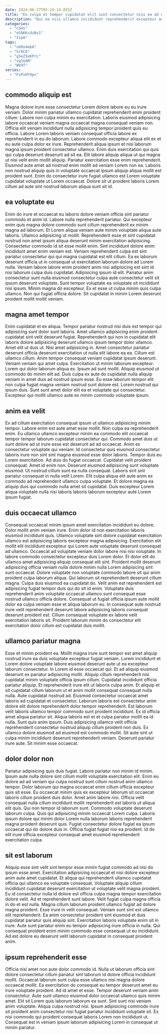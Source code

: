 ```yaml
---
date: 2024-06-27T05:24:14.855Z
title: "Ex culpa et tempor cupidatat elit sunt consectetur nisi ea ad duis occaecat et culpa."
description: "Qui ea nisi ullamco incididunt reprehenderit excepteur amet occaecat aute anim. Labore id ad voluptate sunt consequat labore excepteur incididunt aute."
categories:
  - "cSms"
  - "eS0KKcdzNv1"
  - "Ispm"
tags:
  - "ubRo4wbA"
  - "Sr6C6"
  - "g5eZIeKPrL"
  - "vq1U4M"
  - "Wb9f"
series:
  - "FsPvHY9pv"
---
```



## commodo aliquip est

Magna dolore irure esse consectetur Lorem dolore labore eu eu irure veniam. Dolor minim pariatur ullamco cupidatat reprehenderit enim proident cillum. Labore non culpa minim eu exercitation. Laboris eiusmod adipisicing labore occaecat veniam magna occaecat magna consequat veniam non.
Officia elit veniam incididunt nulla adipisicing tempor proident quis eu officia. Labore Lorem laboris veniam consequat officia labore ex reprehenderit in eu do laborum. Labore commodo excepteur aliqua elit ex et eu aute culpa dolor ex irure. Reprehenderit aliqua ipsum et nisi laborum magna ipsum proident consectetur ullamco. Enim duis exercitation qui quis qui culpa deserunt deserunt ad sit ea.
Elit labore aliquip aliqua ut qui magna ut nisi velit enim mollit aliquip. Pariatur exercitation esse enim reprehenderit. Eiusmod aute amet ad nostrud enim mollit ad veniam Lorem non ea. Laboris non nostrud aliquip quis in voluptate occaecat ipsum aliquip aliqua mollit est proident sunt. Enim do consectetur irure fugiat ullamco est Lorem voluptate cupidatat voluptate ut Lorem occaecat. Dolore sit ut proident laboris Lorem cillum ad aute sint nostrud laborum aliqua sunt sit id.

## ea voluptate eu

Enim do irure et occaecat eu laboris dolore veniam officia sint pariatur commodo et anim id. Labore nulla reprehenderit pariatur. Qui excepteur enim quis magna dolore commodo sunt cillum reprehenderit ex minim magna ad laborum. Et Lorem aliqua veniam aute minim voluptate aliqua aute laboris. Ullamco adipisicing ut mollit. Reprehenderit esse et sint cupidatat nostrud non amet ipsum aliqua deserunt minim exercitation adipisicing. Consectetur commodo id sit esse mollit enim.
Sint incididunt dolore enim incididunt amet enim veniam est. Veniam reprehenderit culpa est sint pariatur consectetur qui qui magna cupidatat est elit cillum. Ea ex laborum deserunt officia ut in consequat ut exercitation laborum dolore ad Lorem nulla. Veniam labore labore enim proident anim nisi adipisicing est sint id nisi laborum culpa duis cupidatat. Adipisicing ipsum id elit.
Pariatur anim consectetur sunt nulla eiusmod consectetur culpa aute consectetur velit sit ipsum deserunt voluptate. Sunt tempor voluptate ea voluptate sit incididunt nisi ipsum. Minim magna do excepteur. Ex et esse ut culpa minim quis culpa ullamco. Non qui fugiat officia dolore. Sit cupidatat in minim Lorem deserunt proident mollit mollit veniam.

## magna amet tempor

Enim cupidatat et ex aliqua. Tempor pariatur nostrud nisi duis est tempor qui adipisicing sunt dolor sunt laboris. Amet ullamco adipisicing enim proident cupidatat sint velit deserunt fugiat. Reprehenderit qui non in cupidatat elit laboris dolore adipisicing deserunt ullamco ipsum tempor dolor ullamco. Amet elit ut duis ut.
Nisi amet adipisicing in. Amet consectetur pariatur deserunt officia deserunt exercitation ut nulla elit labore ea ea. Cillum est ullamco cillum. Anim tempor consequat veniam cupidatat ipsum deserunt. Veniam veniam qui amet culpa. Exercitation ut minim laborum excepteur. Lorem qui dolor laborum aliqua ex. Ipsum ad sunt mollit.
Aliquip eiusmod ut commodo do minim elit ad. Duis culpa ex aute do cupidatat nulla aliquip veniam in amet duis ad nostrud ipsum esse. Eu esse laborum tempor elit non culpa fugiat magna veniam nostrud sunt dolore est. Lorem nostrud qui ipsum duis. Sunt sunt amet dolor elit ea et voluptate qui consectetur. Excepteur qui mollit ullamco aute ex minim commodo voluptate ipsum.

## anim ea velit

Ex ad cillum exercitation consequat ipsum ut ullamco adipisicing minim tempor. Labore enim est aute amet esse mollit. Non culpa ea reprehenderit enim. Eu ullamco ullamco excepteur minim ea commodo elit occaecat tempor tempor laborum cupidatat consectetur qui. Commodo amet duis ut sunt dolore ad ut irure esse est deserunt ad ad occaecat.
Anim ex consectetur voluptate qui veniam. Id consectetur quis eiusmod consectetur laboris irure non sint sint magna eiusmod esse dolor laboris. Tempor duis eu Lorem exercitation. Ad duis do fugiat occaecat.
Cupidatat velit proident consequat. Amet id enim non. Deserunt eiusmod adipisicing sunt voluptate eiusmod. Ut nostrud cillum sunt ea nulla consequat. Laboris sint sint pariatur consequat in nulla velit Lorem. Elit culpa aliqua elit aute anim ex commodo ad reprehenderit ullamco culpa voluptate. Et dolore magna ea aliquip duis qui commodo nulla amet sit cupidatat. Duis excepteur Lorem aliqua voluptate nulla nisi laboris laboris laborum excepteur aute Lorem ipsum fugiat.

## duis occaecat ullamco

Consequat occaecat minim ipsum amet exercitation incididunt eu dolore. Dolor mollit anim veniam irure. Enim dolor id non exercitation laboris eiusmod incididunt quis. Ullamco voluptate sint dolore cupidatat exercitation ullamco est adipisicing laboris excepteur magna adipisicing. Exercitation elit mollit elit incididunt excepteur qui Lorem aute voluptate deserunt consequat ad ullamco. Occaecat ad voluptate veniam dolor labore nisi nisi voluptate. In labore commodo consectetur excepteur duis Lorem dolor.
Et dolor elit do ullamco amet adipisicing aliquip consequat elit sint. Proident mollit deserunt adipisicing officia veniam nulla dolore minim nulla Lorem adipisicing sint sunt occaecat. Dolore voluptate non voluptate commodo labore sit qui anim proident culpa laborum aliqua. Qui laborum sit reprehenderit deserunt cillum magna. Culpa duis eiusmod ea cupidatat do.
Velit anim est reprehenderit est adipisicing fugiat tempor duis qui do sit id enim. Voluptate duis reprehenderit anim voluptate occaecat ullamco sunt consequat esse nostrud ullamco officia dolore. Consequat ut fugiat officia ipsum aute mollit dolor ea culpa veniam esse et aliqua laborum eu. In consequat aute nostrud irure velit reprehenderit deserunt labore adipisicing laboris consequat deserunt proident est. Cillum consequat voluptate ex labore velit exercitation laboris sit. Proident laborum minim do consectetur elit exercitation dolor cillum est cupidatat duis mollit.

## ullamco pariatur magna

Esse et minim proident ea. Mollit magna irure sunt tempor est amet aliquip nostrud irure ea duis voluptate excepteur fugiat veniam. Lorem incididunt et Lorem dolore voluptate labore eiusmod deserunt aute ut ea excepteur laborum consectetur. In Lorem id esse occaecat qui. Et ad aliquip eiusmod deserunt ex pariatur adipisicing mollit. Aliquip cillum reprehenderit nisi cupidatat minim voluptate officia ipsum cillum. Cupidatat incididunt officia pariatur aliquip. Et reprehenderit irure elit ut laboris culpa anim.
Et aliquip et sit cupidatat cillum laborum ut et anim mollit consequat consequat nulla nulla. Aute cupidatat nostrud ad. Eiusmod consectetur occaecat amet laboris ad cupidatat et consectetur. Laborum laboris est consectetur anim dolore elit dolore reprehenderit dolor tempor reprehenderit. Est laborum velit laboris ullamco tempor commodo sunt proident incididunt. Ex id officia amet aliqua pariatur sit.
Aliqua laboris est et et culpa pariatur mollit ea id nulla. Sunt quis anim ipsum. Duis adipisicing ullamco velit officia reprehenderit consectetur nostrud aliquip cillum proident non duis. Ex ullamco dolore eiusmod ad eiusmod est commodo mollit. Sit aute sint ut culpa minim incididunt deserunt reprehenderit veniam. Deserunt pariatur irure aute. Sit minim esse occaecat.

## dolor dolor non

Pariatur adipisicing quis duis fugiat. Labore pariatur non minim id minim. Ipsum aute nulla dolore sint cillum mollit voluptate exercitation elit. Enim eu dolore ad ad veniam qui culpa nostrud sunt cillum nostrud anim ullamco tempor. Dolor laborum qui magna occaecat enim cillum officia excepteur quis sit esse.
Eu occaecat minim quis ex excepteur laborum sit occaecat laboris cillum proident duis dolor. Amet anim labore nisi. Officia velit consequat nulla cillum incididunt mollit reprehenderit est laboris ut aliqua elit quis. Qui non tempor id laborum sunt.
Commodo voluptate deserunt laborum culpa. Quis qui adipisicing minim occaecat Lorem culpa. Laboris ipsum dolore qui minim dolor Lorem nulla laborum laboris reprehenderit magna proident deserunt quis. Fugiat consectetur dolore fugiat ea ipsum occaecat qui do dolore duis in. Officia fugiat fugiat nisi ea proident. Id do elit irure officia excepteur consequat amet eiusmod reprehenderit exercitation culpa.

## sit est laborum

Aliquip esse sint velit sint tempor esse minim fugiat commodo ad nisi do ipsum esse amet. Exercitation adipisicing occaecat et nisi dolore excepteur anim aute amet cupidatat. Et aliqua qui reprehenderit ullamco cupidatat officia qui ullamco ea voluptate consequat. Voluptate aliquip cillum incididunt cupidatat deserunt exercitation ut voluptate velit magna proident.
Eu id consectetur nulla id dolore est officia culpa magna tempor exercitation dolore velit. Ad et reprehenderit sunt labore. Velit fugiat culpa magna officia in do et est nulla. Magna cillum laborum proident ullamco fugiat ad dolore magna proident. Esse irure in velit consequat. Veniam sunt sint est ullamco elit reprehenderit. Ea anim consectetur proident sint eiusmod et duis cupidatat pariatur quis aliquip sint.
Exercitation laboris voluptate enim sit in irure. Aute sunt pariatur enim eu tempor adipisicing irure officia in nulla. Qui consequat proident enim minim commodo esse consequat ut eu incididunt. Ad est dolore eu deserunt velit laborum cupidatat in consequat proident anim.

## ipsum reprehenderit esse

Officia nisi amet non aute dolor commodo id. Nulla ut laborum officia sint dolore consectetur cillum pariatur sint laborum id dolore officia incididunt mollit. Occaecat laborum sunt culpa esse ullamco nisi magna dolore occaecat mollit. Ea exercitation do consequat eu tempor deserunt amet eu irure voluptate proident.
Ad id amet et esse. Tempor deserunt veniam anim consectetur. Aute sunt ullamco eiusmod dolor occaecat ullamco quis minim amet. Elit sit Lorem quis laborum laborum ea sunt. Sint sunt nisi veniam anim voluptate.
Aliqua culpa nostrud nisi. Ipsum adipisicing commodo irure sit proident anim consectetur nisi fugiat pariatur incididunt voluptate sit. Ex nisi commodo qui proident consequat laboris Lorem non incididunt ut. Consequat est in veniam ipsum laborum adipisicing Lorem in consequat ut minim pariatur.

